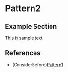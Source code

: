 # Pattern2
## Example Section
This is sample text
## References
* (ConsiderBefore)[Pattern1](Pattern1.md)
